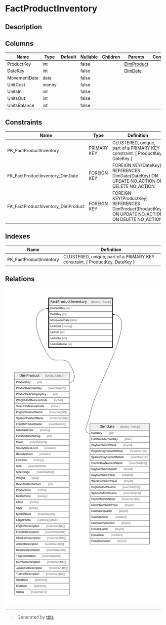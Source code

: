 # FactProductInventory

## Description

## Columns

| Name | Type | Default | Nullable | Children | Parents | Comment |
| ---- | ---- | ------- | -------- | -------- | ------- | ------- |
| ProductKey | int |  | false |  | [DimProduct](DimProduct.md) |  |
| DateKey | int |  | false |  | [DimDate](DimDate.md) |  |
| MovementDate | date |  | false |  |  |  |
| UnitCost | money |  | false |  |  |  |
| UnitsIn | int |  | false |  |  |  |
| UnitsOut | int |  | false |  |  |  |
| UnitsBalance | int |  | false |  |  |  |

## Constraints

| Name | Type | Definition |
| ---- | ---- | ---------- |
| PK_FactProductInventory | PRIMARY KEY | CLUSTERED, unique, part of a PRIMARY KEY constraint, [ ProductKey, DateKey ] |
| FK_FactProductInventory_DimDate | FOREIGN KEY | FOREIGN KEY(DateKey) REFERENCES DimDate(DateKey) ON UPDATE NO_ACTION ON DELETE NO_ACTION |
| FK_FactProductInventory_DimProduct | FOREIGN KEY | FOREIGN KEY(ProductKey) REFERENCES DimProduct(ProductKey) ON UPDATE NO_ACTION ON DELETE NO_ACTION |

## Indexes

| Name | Definition |
| ---- | ---------- |
| PK_FactProductInventory | CLUSTERED, unique, part of a PRIMARY KEY constraint, [ ProductKey, DateKey ] |

## Relations

![er](FactProductInventory.svg)

---

> Generated by [tbls](https://github.com/k1LoW/tbls)
